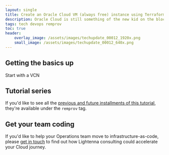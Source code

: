 ```yaml
---
layout: single
title: Create an Oracle Cloud VM (always free) instance using Terraform
description: Oracle Cloud is still something of the new kid on the block, but their always-free tier offers a great starting place for some automated cloud resources provisioned with Terraform
tags: tech devops remprov
toc: true
header:
    overlay_image: /assets/images/techupdate_00012_1920x.png
    small_image: /assets/images/techupdate_00012_640x.png
---
```


## Getting the basics up
Start with a VCN

## Tutorial series
If you'd like to see all the [previous and future installments of this tutorial](/tech/remprov), they're available under the `remprov` tag.

## Get your team coding
If you'd like to help your Operations team move to infrastructure-as-code, please [get in touch](/contact) to find out how Lightenna consulting could accelerate your Cloud journey.
